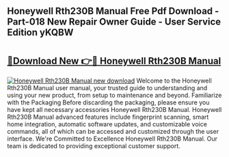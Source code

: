 ## Honeywell Rth230B Manual Free Pdf Download - Part-018 New Repair Owner Guide - User Service Edition yKQBW

# <h2><a href="http://bc40536.oget.top/?id=Honeywell+Rth230B+Manual">🔗Download New 👉🔴 Honeywell Rth230B Manual</a></h2>

[![Honeywell Rth230B Manual new download](https://i.imgur.com/5g1atiW.png)](http://bc40536.oget.top/?id=Honeywell+Rth230B+Manual)
Welcome to the Honeywell Rth230B Manual user manual, your trusted guide to understanding and using your new product, from setup to maintenance and beyond. Familiarize with the Packaging Before discarding the packaging, please ensure you have kept all necessary accessories Honeywell Rth230B Manual. Honeywell Rth230B Manual advanced features include fingerprint scanning, smart home integration, automatic software updates, and customizable voice commands, all of which can be accessed and customized through the user interface. We're Committed to Excellence Honeywell Rth230B Manual. Our team is dedicated to providing exceptional customer support.
